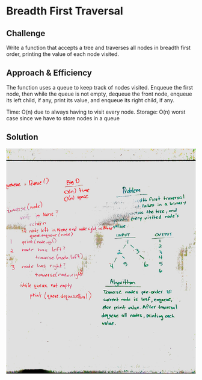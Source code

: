 # Breadth First Traversal
## Challenge
Write a function that accepts a tree and traverses all nodes in breadth first order, printing the value of each node visited.

## Approach & Efficiency
The function uses a queue to keep track of nodes visited. Enqueue the first node, then while the queue is not empty, dequeue the front node, enqueue its left child, if any, print its value, and enqueue its right child, if any.

Time: O(n) due to always having to visit every node.
Storage: O(n) worst case since we have to store nodes in a queue

## Solution

![solution](https://github.com/scott-currie/data_structures_and_algorithms/raw/master/assets/breadth_first_traversal.jpg)

